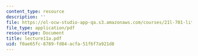 ```yaml
---
content_type: resource
description: ''
file: https://ol-ocw-studio-app-qa.s3.amazonaws.com/courses/21l-701-literary-interpretation-interpreting-poetry-fall-2003/f0ae65fc8789fd84acfa51f6f7a921d8_lecture11a.pdf
file_type: application/pdf
resourcetype: Document
title: lecture11a.pdf
uid: f0ae65fc-8789-fd84-acfa-51f6f7a921d8
---
```

